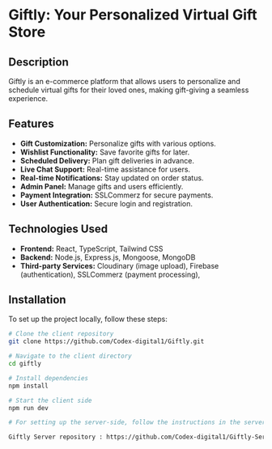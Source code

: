 # Giftly: Your Personalized Virtual Gift Store

## Description
Giftly is an e-commerce platform that allows users to personalize and schedule virtual gifts for their loved ones, making gift-giving a seamless experience.

## Features
- **Gift Customization:** Personalize gifts with various options.
- **Wishlist Functionality:** Save favorite gifts for later.
- **Scheduled Delivery:** Plan gift deliveries in advance.
- **Live Chat Support:** Real-time assistance for users.
- **Real-time Notifications:** Stay updated on order status.
- **Admin Panel:** Manage gifts and users efficiently.
- **Payment Integration:** SSLCommerz for secure payments.
- **User Authentication:** Secure login and registration.

## Technologies Used

- **Frontend:** React, TypeScript, Tailwind CSS
- **Backend:** Node.js, Express.js, Mongoose, MongoDB
- **Third-party Services:** Cloudinary (image upload), Firebase (authentication), SSLCommerz (payment processing), 

## Installation
To set up the project locally, follow these steps:

```bash
# Clone the client repository
git clone https://github.com/Codex-digital1/Giftly.git

# Navigate to the client directory
cd giftly

# Install dependencies
npm install

# Start the client side 
npm run dev

# For setting up the server-side, follow the instructions in the server repository:

Giftly Server repository : https://github.com/Codex-digital1/Giftly-Server
